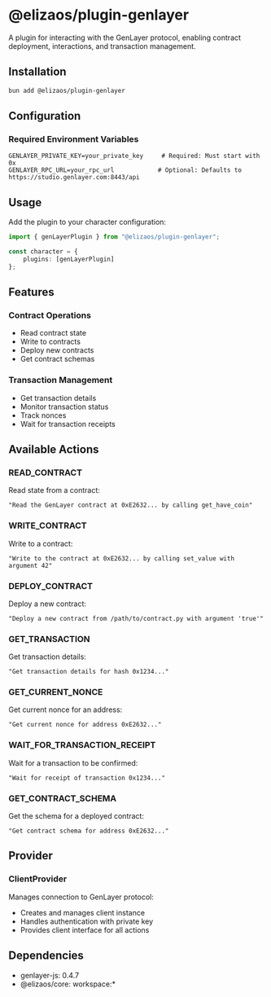 # @elizaos/plugin-genlayer

A plugin for interacting with the GenLayer protocol, enabling contract deployment, interactions, and transaction management.

## Installation

```bash
bun add @elizaos/plugin-genlayer
```

## Configuration

### Required Environment Variables

```env
GENLAYER_PRIVATE_KEY=your_private_key     # Required: Must start with 0x
GENLAYER_RPC_URL=your_rpc_url            # Optional: Defaults to https://studio.genlayer.com:8443/api
```

## Usage

Add the plugin to your character configuration:

```typescript
import { genLayerPlugin } from "@elizaos/plugin-genlayer";

const character = {
    plugins: [genLayerPlugin]
};
```

## Features

### Contract Operations
- Read contract state
- Write to contracts
- Deploy new contracts
- Get contract schemas

### Transaction Management
- Get transaction details
- Monitor transaction status
- Track nonces
- Wait for transaction receipts

## Available Actions

### READ_CONTRACT
Read state from a contract:
```plaintext
"Read the GenLayer contract at 0xE2632... by calling get_have_coin"
```

### WRITE_CONTRACT
Write to a contract:
```plaintext
"Write to the contract at 0xE2632... by calling set_value with argument 42"
```

### DEPLOY_CONTRACT
Deploy a new contract:
```plaintext
"Deploy a new contract from /path/to/contract.py with argument 'true'"
```

### GET_TRANSACTION
Get transaction details:
```plaintext
"Get transaction details for hash 0x1234..."
```

### GET_CURRENT_NONCE
Get current nonce for an address:
```plaintext
"Get current nonce for address 0xE2632..."
```

### WAIT_FOR_TRANSACTION_RECEIPT
Wait for a transaction to be confirmed:
```plaintext
"Wait for receipt of transaction 0x1234..."
```

### GET_CONTRACT_SCHEMA
Get the schema for a deployed contract:
```plaintext
"Get contract schema for address 0xE2632..."
```

## Provider

### ClientProvider
Manages connection to GenLayer protocol:
- Creates and manages client instance
- Handles authentication with private key
- Provides client interface for all actions

## Dependencies

- genlayer-js: 0.4.7
- @elizaos/core: workspace:*
